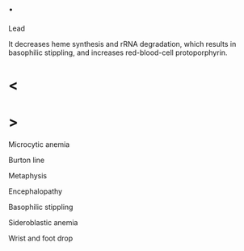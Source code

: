 # .

Lead

It decreases heme synthesis and rRNA degradation, which results in basophilic stippling, and increases red-blood-cell protoporphyrin.

# <

# >

Microcytic anemia

Burton line

Metaphysis

Encephalopathy

Basophilic stippling

Sideroblastic anemia

Wrist and foot drop
